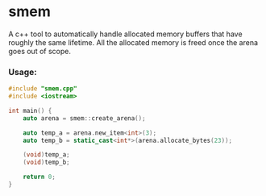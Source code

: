 # smem
A c++ tool to automatically handle allocated memory buffers that have roughly 
the same lifetime. All the allocated memory is freed once the arena goes out 
of scope.

### Usage:
```c++
#include "smem.cpp"
#include <iostream>

int main() {
    auto arena = smem::create_arena();

    auto temp_a = arena.new_item<int>(3);
    auto temp_b = static_cast<int*>(arena.allocate_bytes(23));

    (void)temp_a;
    (void)temp_b;

    return 0;
}
```
